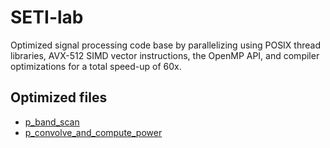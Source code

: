 # SETI-lab
Optimized signal processing code base by parallelizing using POSIX thread libraries, AVX-512 SIMD vector instructions, the OpenMP API, and compiler optimizations for a total speed-up of 60x.

## Optimized files
* [p_band_scan](https://github.com/EthanSterling04/SETI-lab/blob/main/p_band_scan.c)
* [p_convolve_and_compute_power](https://github.com/EthanSterling04/SETI-lab/blob/main/filter.c)

